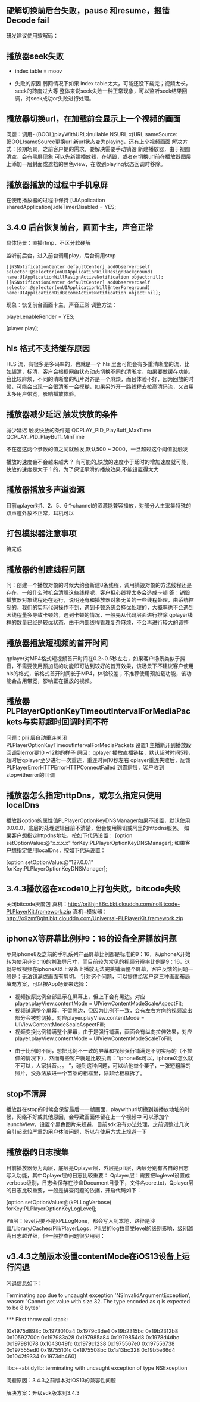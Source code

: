 ##  硬解切换前后台失败，pause 和resume，报错 Decode fail
研发建议使用软解码：

##  播放器seek失败
- index table = moov

- 失败的原因
弱网情况下如果 index table太大，可能还没下载完；视频太长，seek的跨度过大等
整体来说seek失败一种正常现象，可以监听seek结果回调，对seek成功or失败进行处理。

##  播放器切换url，在加载前会显示上一个视频的画面

问题：调用- (BOOL)playWithURL:(nullable NSURL x)URL sameSource:(BOOL)sameSource更换url
新url状态变为playing，还有上个视频画面
解决方式：预期场景，之前客户提的需求，要解决需要手动销毁 新建播放器，由于视图清空，会有黑屏现象
可以先新建播放器，在销毁，或者在切换url前在播放器图层上添加一层封面或遮挡的黑色view，在收到playing状态回调时移除。

##  播放器播放的过程中手机息屏
  在使用播放器的过程中保持 [UIApplication sharedApplication].idleTimerDisabled = YES;

##  3.4.0 后台恢复前台，画面卡主，声音正常
具体场景：直播rtmp，不区分软硬解

监听前后台，进入前台调用play，后台调用stop
```
[[NSNotificationCenter defaultCenter] addObserver:self selector:@selector(onUIApplicationWillResignBackground) name:UIApplicationWillResignActiveNotification object:nil];
[[NSNotificationCenter defaultCenter] addObserver:self selector:@selector(onUIApplicationWillEnterForeground) name:UIApplicationDidBecomeActiveNotification object:nil];
```
现象：恢复前台画面卡主，声音正常
调整方法：

player.enableRender = YES;

[player play];

##  hls 格式不支持缓存原因
HLS 流，有很多是多码率的，也就是一个 hls 里面可能会有多重清晰度的流，比如超清，标清，客户会根据网络状态动态切换不同的清晰度，如果要做缓存功能，会比较麻烦，不同的清晰度的切片对齐是一个麻烦，而且体验不好，因为回放的时候，可能会出现一会很清晰一会模糊，如果另外开一路线程去拉高清码流，又占用太多用户带宽，影响播放体验。

##  播放器减少延迟 触发快放的条件
减少延迟 触发快放的条件是
QCPLAY_PID_PlayBuff_MaxTime
QCPLAY_PID_PlayBuff_MinTime

不在这这两个参数的值之间就触发,默认500 ~ 2000，一旦超过这个阈值就触发

播放的速度会不会越来越大？
有可能的,快放的速度小于延时的增加速度就可能，快放的速度是大于 1 的，为了保证平滑的播放效果,不能设置得太大

##  播放器播放多声道资源
目前qplayer对1、2、5、6个channel的资源能兼容播放，对部分人生采集特殊的双声道外放不正常，耳机可以



##  打包模拟器注意事项
待完成

##  播放器的创建线程问题
问：创建一个播放对象的时候大约会新建8条线程，调用销毁对象的方法线程还是存在，一般什么时机会清理这些线程呢，客户担心线程太多会造成卡顿
答：销毁播放器对象线程还在运行，说明还有和播放器对象无关的一些线程处理，由系统控制的，我们的实际代码操作不到，遇到卡顿系统会择优处理的，大概率也不会遇到因线程量多导致卡顿的，遇到卡顿的情况，一般先从代码层面进行排除
qplayer线程的数量已经是较优状态，由于内部线程管理复杂麻烦，不会再进行较大的调整


##  播放器播放短视频的首开时间
  qplayer对MP4格式短视频首开时间在0.2~0.5秒左右，如果客户场景类似于抖音，不需要使用预加载的功能即可达到较好的首开效果，该场景下不建议客户使用hls的格式，该格式首开时间长于MP4，体验较差；不推荐使用预加载功能，该功能会占用带宽，影响正在播放的视频。

##  播放器PLPlayerOptionKeyTimeoutIntervalForMediaPackets与实际超时回调时间不符
问题：pili 层自动重连关闭  PLPlayerOptionKeyTimeoutIntervalForMediaPackets 设置1
主播断开到播放段回调到error要10 ~12秒的样子
原因：qplayer 播放直播链接，默认超时时间5秒，超时后qplayer至少进行一次重连，重连时间10秒左右
qplayer重连失败后，反馈PLPlayerErrorHTTPErrorHTTPConnectFailed 到霹雳层，客户收到stopwitherror的回调

##  播放器怎么指定httpDns，或怎么指定只使用localDns
  播放器option的属性值PLPlayerOptionKeyDNSManager如果不设置，默认使用0.0.0.0，底层的处理逻辑目前不清楚，但会使用腾讯或阿里的httpdns服务。
如果客户想指定httpdns地址，按如下代码设置：
[option setOptionValue:@"x.x.x.x" forKey:PLPlayerOptionKeyDNSManager];
如果客户想指定使用localDns，按如下代码设置：

[option setOptionValue:@"127.0.0.1" forKey:PLPlayerOptionKeyDNSManager];
##  3.4.3播放器在xcode10上打包失败，bitcode失败
 关闭bitcode灰度包
真机：http://pr8hjn86c.bkt.clouddn.com/noBitcode-PLPlayerKit.framework.zip
真机+模拟器：http://o9zmf8ght.bkt.clouddn.com/Universal-PLPlayerKit.framework.zip

##  iphoneX等屏幕比例非9：16的设备全屏播放问题
  苹果iphone8及之前的手机系列产品屏幕比例都是标准的9：16，从iphoneX开始转为使用非9：16的刘海屏尺寸，而目前较为常见的视频分辨率比例是9：16，这就导致视频在iphoneX以上设备上播放无法完美铺满整个屏幕，客户反馈的问题一般是：无法铺满或画面有剪切。
针对这个问题，可以提供给客户这三种画面布局填充方案，可以按App场景来选择：
- 视频按原比例全部显示在屏幕上，但上下会有黑边。对应player.playView.contentMode = UIViewContentModeScaleAspectFit;
- 视频铺满整个屏幕，不留黑边，但因为比例不一致，会有左右方向的视频溢出部分会被剪切掉，对应player.playView.contentMode = UIViewContentModeScaleAspectFill;
- 视频变换比例铺满整个屏幕，由于是强行铺满，画面会有纵向拉伸效果，对应player.playView.contentMode = UIViewContentModeScaleToFill;



* 由于比例的不同，想把比例不一致的屏幕和视频强行铺满是不切实际的（不拉伸的情况下），然而有些客户就是比较执着：“iphone6s可以，iphoneX怎么就不可以，人家抖音。。。   ”，碰到这种问题，可以给他举个栗子，一张短粗胖的照片，没办法放进一个苗条的相框里，除非给相框拆了。

##  stop不清屏
播放器在stop的时候会保留最后一一帧画面，playwithurl切换到新播放地址的时候，网络不好或其他原因，会导致画面停留在上一个视频中
可以添加个launchView，设置个黑色图片来规避，目前sdk没有办法处理，之前调整过几次会引起比较严重的用户体验问题，所以在使用方式上规避一下

##  播放器的日志搜集
目前播放器分为两层，底层是Qplayer层，外层是pili层，两层分别有各自的日志写入功能，其中Qplayer层的日志比较重要：
Qplayer层：需要把loglevel设置成verbose级别，日志会保存在沙盒Document目录下，文件名core.txt，Qplayer层的日志比较重要，一般是排查问题的依据，开启代码如下：

[option setOptionValue:@(kPLLogVerbose) forKey:PLPlayerOptionKeyLogLevel];

Pili层：level只要不是kPLLogNone，都会写入到本地，路径是沙盒/Library/Caches/Pili/PlayerLogs，Pili层的log数量受level的级别影响，级别越高日志越详细，但一般排查问题很少用到：



##  v3.4.3之前版本设置contentMode在iOS13设备上运行闪退
闪退信息如下：

Terminating app due to uncaught exception 'NSInvalidArgumentException', reason: 'Cannot get value with size 32. The type encoded as q is expected to be 8 bytes'

*** First throw call stack:

(0x1975d898c 0x1973010a4 0x1979c3de4 0x19b2315bc 0x19b2312b8 0x10592700c 0x197983a28 0x197985a84 0x1979854d8 0x1978d4dbc 0x197981078 0x1043049fc 0x1979c1238 0x1975567e0 0x197556738 0x197555ed0 0x19755101c 0x1975508bc 0x1a13bc328 0x19b5e66d4 0x1042f9334 0x1973db460)

libc++abi.dylib: terminating with uncaught exception of type NSException

问题原因：3.4.3之前版本对iOS13的兼容性问题

解决方案：升级sdk版本到3.4.3
